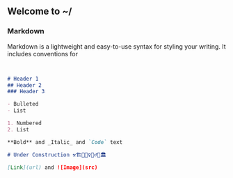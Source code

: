 ## Welcome to ~/



### Markdown

Markdown is a lightweight and easy-to-use syntax for styling your writing. It includes conventions for

```markdown


# Header 1
## Header 2
### Header 3

- Bulleted
- List

1. Numbered
2. List

**Bold** and _Italic_ and `Code` text

# Under Construction ⚒️🏗️👷👷‍♀️👷‍♂️🚧🏛️

[Link](url) and ![Image](src)
```

